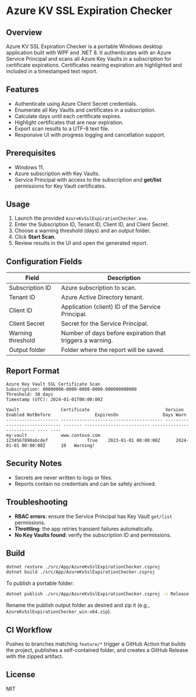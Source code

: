 # Azure KV SSL Expiration Checker

## Overview
Azure KV SSL Expiration Checker is a portable Windows desktop application built with WPF and .NET 8. It authenticates with an Azure Service Principal and scans all Azure Key Vaults in a subscription for certificate expirations. Certificates nearing expiration are highlighted and included in a timestamped text report.

## Features
- Authenticate using Azure Client Secret credentials.
- Enumerate all Key Vaults and certificates in a subscription.
- Calculate days until each certificate expires.
- Highlight certificates that are near expiration.
- Export scan results to a UTF-8 text file.
- Responsive UI with progress logging and cancellation support.

## Prerequisites
- Windows 11.
- Azure subscription with Key Vaults.
- Service Principal with access to the subscription and **get/list** permissions for Key Vault certificates.

## Usage
1. Launch the provided `AzureKvSslExpirationChecker.exe`.
2. Enter the Subscription ID, Tenant ID, Client ID, and Client Secret.
3. Choose a warning threshold (days) and an output folder.
4. Click **Start Scan**.
5. Review results in the UI and open the generated report.

## Configuration Fields
| Field | Description |
|-------|-------------|
| Subscription ID | Azure subscription to scan. |
| Tenant ID | Azure Active Directory tenant. |
| Client ID | Application (client) ID of the Service Principal. |
| Client Secret | Secret for the Service Principal. |
| Warning threshold | Number of days before expiration that triggers a warning. |
| Output folder | Folder where the report will be saved. |

## Report Format
```
Azure Key Vault SSL Certificate Scan
Subscription: 00000000-0000-0000-0000-000000000000
Threshold: 30 days
Timestamp (UTC): 2024-01-01T00:00:00Z

Vault                Certificate                             Version                        Enabled NotBefore                 ExpiresOn                 Days Warn
-------------------- --------------------------------------- ------------------------------ ------- ------------------------- ------------------------- ---- ----
my-vault             www.contoso.com                         1234567890abcdef               True    2023-01-01 00:00:00Z      2024-01-01 00:00:00Z      10   Warning!
```

## Security Notes
- Secrets are never written to logs or files.
- Reports contain no credentials and can be safely archived.

## Troubleshooting
- **RBAC errors**: ensure the Service Principal has Key Vault `get/list` permissions.
- **Throttling**: the app retries transient failures automatically.
- **No Key Vaults found**: verify the subscription ID and permissions.

## Build
```bash
dotnet restore ./src/App/AzureKvSslExpirationChecker.csproj
dotnet build ./src/App/AzureKvSslExpirationChecker.csproj
```
To publish a portable folder:
```bash
dotnet publish ./src/App/AzureKvSslExpirationChecker.csproj -c Release -r win-x64 --self-contained true
```
Rename the publish output folder as desired and zip it (e.g., `AzureKvSslExpirationChecker_win-x64.zip`).

## CI Workflow
Pushes to branches matching `feature/*` trigger a GitHub Action that builds the project, publishes a self-contained folder, and creates a GitHub Release with the zipped artifact.

## License
MIT
